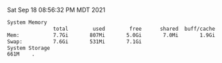Sat Sep 18 08:56:32 PM MDT 2021
```bash
System Memory
               total        used        free      shared  buff/cache   available
Mem:           7.7Gi       807Mi       5.0Gi       7.0Mi       1.9Gi       6.6Gi
Swap:          7.6Gi       531Mi       7.1Gi
System Storage
661M	.
```
```bash
